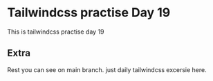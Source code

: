 # Tailwindcss practise Day 19

This is tailwindcss practise day 19

## Extra

Rest you can see on main branch. just daily tailwindcss excersie here.
